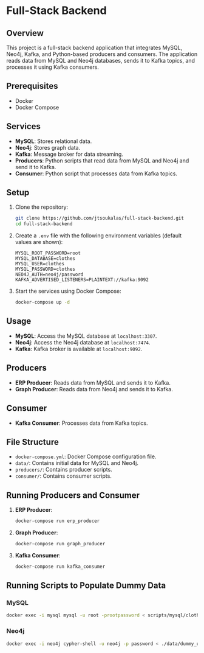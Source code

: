 # Full-Stack Backend

## Overview

This project is a full-stack backend application that integrates MySQL, Neo4j, Kafka, and Python-based producers and consumers. The application reads data from MySQL and Neo4j databases, sends it to Kafka topics, and processes it using Kafka consumers.

## Prerequisites

- Docker
- Docker Compose

## Services

- **MySQL**: Stores relational data.
- **Neo4j**: Stores graph data.
- **Kafka**: Message broker for data streaming.
- **Producers**: Python scripts that read data from MySQL and Neo4j and send it to Kafka.
- **Consumer**: Python script that processes data from Kafka topics.

## Setup

1. Clone the repository:
    ```sh
    git clone https://github.com/jtsoukalas/full-stack-backend.git
    cd full-stack-backend
    ```

2. Create a `.env` file with the following environment variables (default values are shown):
    ```env
    MYSQL_ROOT_PASSWORD=root
    MYSQL_DATABASE=clothes
    MYSQL_USER=clothes
    MYSQL_PASSWORD=clothes
    NEO4J_AUTH=neo4j/password
    KAFKA_ADVERTISED_LISTENERS=PLAINTEXT://kafka:9092
    ```

3. Start the services using Docker Compose:
    ```sh
    docker-compose up -d
    ```

## Usage

- **MySQL**: Access the MySQL database at `localhost:3307`.
- **Neo4j**: Access the Neo4j database at `localhost:7474`.
- **Kafka**: Kafka broker is available at `localhost:9092`.

## Producers

- **ERP Producer**: Reads data from MySQL and sends it to Kafka.
- **Graph Producer**: Reads data from Neo4j and sends it to Kafka.

## Consumer

- **Kafka Consumer**: Processes data from Kafka topics.

## File Structure

- `docker-compose.yml`: Docker Compose configuration file.
- `data/`: Contains initial data for MySQL and Neo4j.
- `producers/`: Contains producer scripts.
- `consumer/`: Contains consumer scripts.

## Running Producers and Consumer

1. **ERP Producer**:
    ```sh
    docker-compose run erp_producer
    ```

2. **Graph Producer**:
    ```sh
    docker-compose run graph_producer
    ```

3. **Kafka Consumer**:
    ```sh
    docker-compose run kafka_consumer
    ```

## Running Scripts to Populate Dummy Data

### MySQL
```sh
docker exec -i mysql mysql -u root -prootpassword < scripts/mysql/clothes.sql
```

### Neo4j
```sh
docker exec -i neo4j cypher-shell -u neo4j -p password < ./data/dummy_users.cypher
```